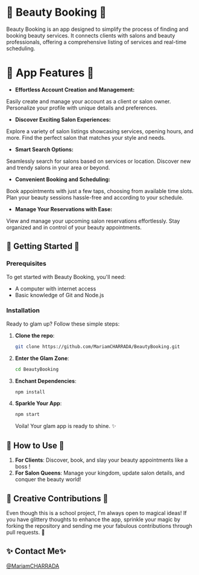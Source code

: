 # 💅 Beauty Booking 💄

   Beauty Booking is an app designed to simplify the process of finding and booking beauty services. It connects clients with salons and beauty professionals, offering a comprehensive listing of services and real-time scheduling.

# 🌟 App Features 🌟

- **Effortless Account Creation and Management:**

Easily create and manage your account as a client or salon owner.
Personalize your profile with unique details and preferences.

- **Discover Exciting Salon Experiences:**

Explore a variety of salon listings showcasing services, opening hours, and more.
Find the perfect salon that matches your style and needs.

- **Smart Search Options:**

Seamlessly search for salons based on services or location.
Discover new and trendy salons in your area or beyond.

- **Convenient Booking and Scheduling:**

Book appointments with just a few taps, choosing from available time slots.
Plan your beauty sessions hassle-free and according to your schedule.

- **Manage Your Reservations with Ease:**

View and manage your upcoming salon reservations effortlessly.
Stay organized and in control of your beauty appointments.


## 🎀 Getting Started 🎀

### Prerequisites
To get started with Beauty Booking, you'll need:
- A computer with internet access
- Basic knowledge of Git and Node.js

### Installation
Ready to glam up? Follow these simple steps:
1. **Clone the repo**:
   ```bash
   git clone https://github.com/MariamCHARRADA/BeautyBooking.git
   ```
2. **Enter the Glam Zone**:
   ```bash
   cd BeautyBooking
   ```
3. **Enchant Dependencies**:
   ```bash
   npm install
   ```
4. **Sparkle Your App**:
   ```bash
   npm start
   ```
   Voila! Your glam app is ready to shine. ✨

## 💋 How to Use 💋

1. **For Clients**: Discover, book, and slay your beauty appointments like a boss !
2. **For Salon Queens**: Manage your kingdom, update salon details, and conquer the beauty world!

## 🌈 Creative Contributions 🌈

Even though this is a school project, I'm always open to magical ideas! If you have glittery thoughts to enhance the app, sprinkle your magic by forking the repository and sending me your fabulous contributions through pull requests. 💖

## ✨ Contact Me✨

[@MariamCHARRADA](https://github.com/MariamCHARRADA)
